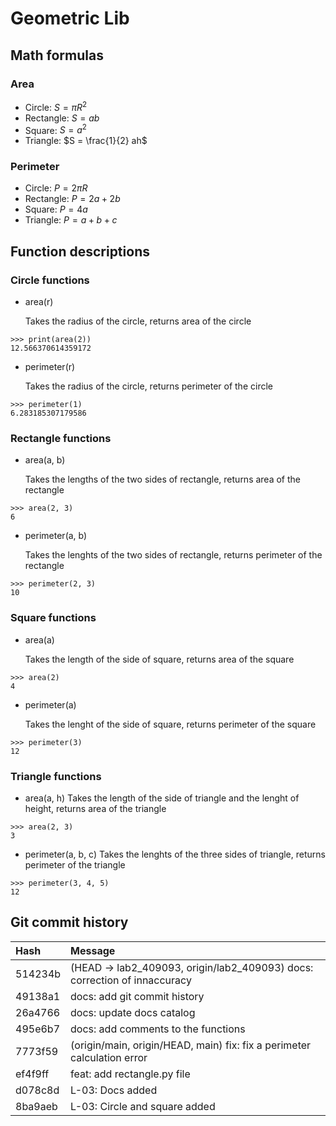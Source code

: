 # Geometric Lib

## Math formulas

### Area


- Circle: $S = \pi R^2$
- Rectangle: $S = ab$
- Square: $S = a^2$
- Triangle: $S = \frac{1}{2} ah$

### Perimeter

- Circle: $P = 2\pi R$
- Rectangle: $P = 2a + 2b$
- Square: $P = 4a$
- Triangle: $P = a + b + c$

## Function descriptions

### Circle functions

- area(r)

  Takes the radius of the circle, returns area of the circle

```
>>> print(area(2)) 
12.566370614359172
```

- perimeter(r)

  Takes the radius of the circle, returns perimeter of the circle

```
>>> perimeter(1)
6.283185307179586
```

### Rectangle functions

- area(a, b)

  Takes the lengths of the two sides of rectangle, returns area of the rectangle

```
>>> area(2, 3)
6
```

- perimeter(a, b)

  Takes the lenghts of the two sides of rectangle, returns perimeter of the rectangle

```
>>> perimeter(2, 3) 
10
```

### Square functions

- area(a)

  Takes the length of the side of square, returns area of the square

```
>>> area(2) 
4
```

- perimeter(a)

  Takes the lenght of the side of square, returns perimeter of the square

```
>>> perimeter(3)
12
```

### Triangle functions

- area(a, h)
  Takes the length of the side of triangle and the lenght of height, returns area of the triangle

```
>>> area(2, 3)
3
```

- perimeter(a, b, c)
  Takes the lenghts of the three sides of triangle, returns perimeter of the triangle

```
>>> perimeter(3, 4, 5)
12
```

## Git commit history

| Hash     | Message                                                                    |
|:---------|:---------------------------------------------------------------------------|
| 514234b  | (HEAD -> lab2_409093, origin/lab2_409093) docs: correction of innaccuracy  |
| 49138a1  | docs: add git commit history                                               |
| 26a4766  | docs: update docs catalog                                                  |
| 495e6b7  | docs: add comments to the functions                                        |
| 7773f59  | (origin/main, origin/HEAD, main) fix: fix a perimeter calculation error    |
| ef4f9ff  | feat: add rectangle.py file                                                |
| d078c8d  | L-03: Docs added                                                           |
| 8ba9aeb  | L-03: Circle and square added                                              |

